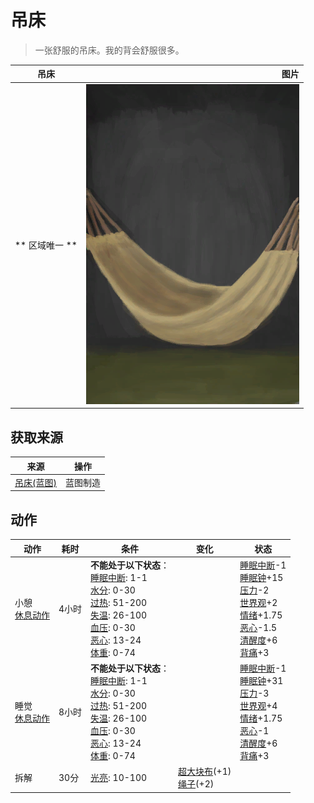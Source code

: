 # 吊床  
> 一张舒服的吊床。我的背会舒服很多。  
  
  吊床  |   图片   
 ----  |  ----:   
 ** 区域唯一 **  |  ![](Sprite/HammockHouse.png)   
  
## 获取来源  
来源  |  操作  
----  |  ----  
[吊床(蓝图)](Bp_Hammock.md)  |  蓝图制造  
## 动作  
动作  |  耗时  |  条件  |  变化  |  状态  
----  |  ----  |  ----  |  ----  |  ----  
小憩<br>[休息动作](SleepAction.md)  |  4小时  |  **不能处于以下状态**：<br>[睡眠中断](SleepInterrupt.md): 1-1<br>[水分](Hydration.md): 0-30<br>[过热](Hyperthermia.md): 51-200<br>[失温](Hypothermia.md): 26-100<br>[血压](Blood.md): 0-30<br>[恶心](Nausea.md): 13-24<br>[体重](Weight.md): 0-74  |    |  [睡眠中断](SleepInterrupt.md)-1<br>[睡眠钟](SleepClock.md)+15<br>[压力](Stress.md)-2<br>[世界观](Structure.md)+2<br>[情绪](Morale.md)+1.75<br>[恶心](Nausea.md)-1.5<br>[清醒度](Wakefulness.md)+6<br>[背痛](BackPain.md)+3  
睡觉<br>[休息动作](SleepAction.md)  |  8小时  |  **不能处于以下状态**：<br>[睡眠中断](SleepInterrupt.md): 1-1<br>[水分](Hydration.md): 0-30<br>[过热](Hyperthermia.md): 51-200<br>[失温](Hypothermia.md): 26-100<br>[血压](Blood.md): 0-30<br>[恶心](Nausea.md): 13-24<br>[体重](Weight.md): 0-74  |    |  [睡眠中断](SleepInterrupt.md)-1<br>[睡眠钟](SleepClock.md)+31<br>[压力](Stress.md)-3<br>[世界观](Structure.md)+4<br>[情绪](Morale.md)+1.75<br>[恶心](Nausea.md)-1<br>[清醒度](Wakefulness.md)+6<br>[背痛](BackPain.md)+3  
拆解<br>  |  30分  |  [光亮](Light.md): 10-100  |  [超大块布](ClothVeryLarge.md)(+1)<br>[绳子](Rope.md)(+2)<br>  |    
